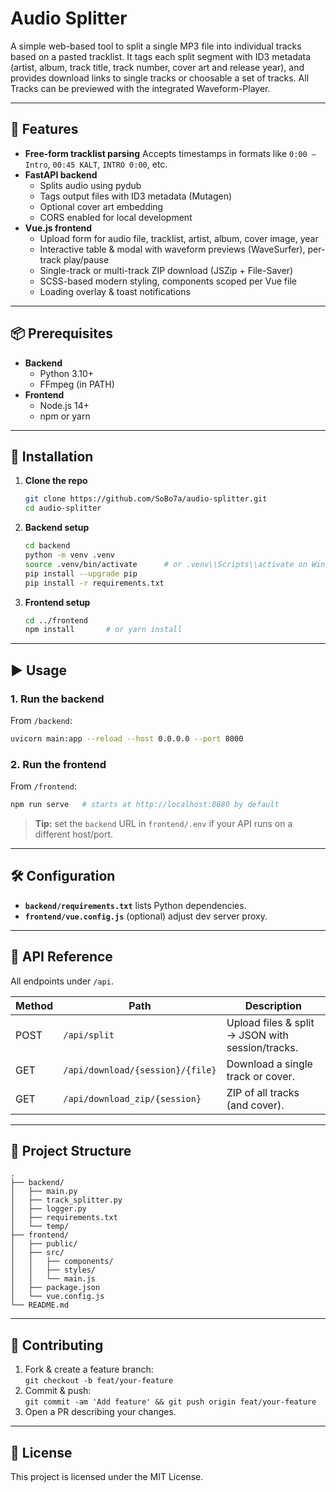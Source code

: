 # Audio Splitter

A simple web-based tool to split a single MP3 file into individual tracks based on a pasted tracklist. It tags each split segment with ID3 metadata (artist, album, track title, track number, cover art and release year), and provides download links to single tracks or choosable a set of tracks. All Tracks can be previewed with the integrated Waveform-Player.

---

## 🚀 Features

- **Free-form tracklist parsing**
  Accepts timestamps in formats like `0:00 – Intro`, `00:45 KALT`, `INTRO 0:00`, etc.
- **FastAPI backend**
  - Splits audio using pydub
  - Tags output files with ID3 metadata (Mutagen)
  - Optional cover art embedding
  - CORS enabled for local development
- **Vue.js frontend**
  - Upload form for audio file, tracklist, artist, album, cover image, year
  - Interactive table & modal with waveform previews (WaveSurfer), per-track play/pause
  - Single-track or multi-track ZIP download (JSZip + File-Saver)
  - SCSS-based modern styling, components scoped per Vue file
  - Loading overlay & toast notifications

---

## 📦 Prerequisites

- **Backend**
  - Python 3.10+
  - FFmpeg (in PATH)
- **Frontend**
  - Node.js 14+
  - npm or yarn

---

## 🔧 Installation

1. **Clone the repo**
   ```bash
   git clone https://github.com/SoBo7a/audio-splitter.git
   cd audio-splitter
   ```

2. **Backend setup**
   ```bash
   cd backend
   python -m venv .venv
   source .venv/bin/activate      # or .venv\\Scripts\\activate on Windows
   pip install --upgrade pip
   pip install -r requirements.txt
   ```

3. **Frontend setup**
   ```bash
   cd ../frontend
   npm install       # or yarn install
   ```

---

## ▶️ Usage

### 1. Run the backend

From `/backend`:
```bash
uvicorn main:app --reload --host 0.0.0.0 --port 8000
```

### 2. Run the frontend

From `/frontend`:
```bash
npm run serve   # starts at http://localhost:8080 by default
```

> **Tip:** set the `backend` URL in `frontend/.env` if your API runs on a different host/port.

---

## 🛠️ Configuration

- **`backend/requirements.txt`** lists Python dependencies.
- **`frontend/vue.config.js`** (optional) adjust dev server proxy.

---

## 🔌 API Reference

All endpoints under `/api`.

| Method | Path                       | Description                                      |
| ------ | -------------------------- | ------------------------------------------------ |
| POST   | `/api/split`               | Upload files & split → JSON with session/tracks. |
| GET    | `/api/download/{session}/{file}` | Download a single track or cover.             |
| GET    | `/api/download_zip/{session}`   | ZIP of all tracks (and cover).               |

---

## 📂 Project Structure

```
.
├── backend/
│   ├── main.py
│   ├── track_splitter.py
│   ├── logger.py
│   ├── requirements.txt
│   └── temp/
├── frontend/
│   ├── public/
│   ├── src/
│   │   ├── components/
│   │   ├── styles/
│   │   └── main.js
│   ├── package.json
│   └── vue.config.js
└── README.md
```

---

## 🤝 Contributing

1. Fork & create a feature branch:  
   `git checkout -b feat/your-feature`  
2. Commit & push:  
   `git commit -am 'Add feature' && git push origin feat/your-feature`  
3. Open a PR describing your changes.

---

## 📜 License

This project is licensed under the MIT License.

